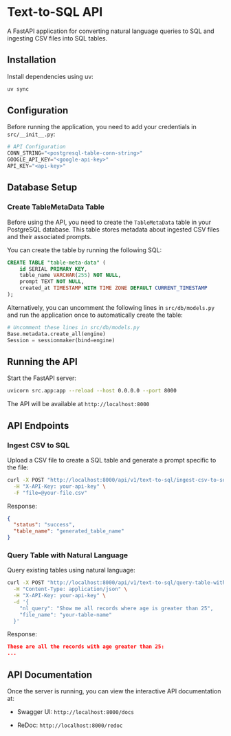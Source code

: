 # Text-to-SQL API

A FastAPI application for converting natural language queries to SQL and ingesting CSV files into SQL tables.

## Installation

Install dependencies using uv:

```bash
uv sync
```

## Configuration

Before running the application, you need to add your credentials in `src/__init__.py`:

```python
# API Configuration
CONN_STRING="<postgresql-table-conn-string>"
GOOGLE_API_KEY="<google-api-key>"
API_KEY="<api-key>"
```

## Database Setup

### Create TableMetaData Table

Before using the API, you need to create the `TableMetaData` table in your PostgreSQL database. This table stores metadata about ingested CSV files and their associated prompts.

You can create the table by running the following SQL:

```sql
CREATE TABLE "table-meta-data" (
    id SERIAL PRIMARY KEY,
    table_name VARCHAR(255) NOT NULL,
    prompt TEXT NOT NULL,
    created_at TIMESTAMP WITH TIME ZONE DEFAULT CURRENT_TIMESTAMP
);
```

Alternatively, you can uncomment the following lines in `src/db/models.py` and run the application once to automatically create the table:

```python
# Uncomment these lines in src/db/models.py
Base.metadata.create_all(engine)
Session = sessionmaker(bind=engine)
```

## Running the API

Start the FastAPI server:

```bash
uvicorn src.app:app --reload --host 0.0.0.0 --port 8000
```

The API will be available at `http://localhost:8000`

## API Endpoints

### Ingest CSV to SQL

Upload a CSV file to create a SQL table and generate a prompt specific to the file:

```bash
curl -X POST "http://localhost:8000/api/v1/text-to-sql/ingest-csv-to-sql" \
  -H "X-API-Key: your-api-key" \
  -F "file=@your-file.csv"
```

Response:
```json
{
  "status": "success",
  "table_name": "generated_table_name"
}
```

### Query Table with Natural Language

Query existing tables using natural language:

```bash
curl -X POST "http://localhost:8000/api/v1/text-to-sql/query-table-with-filter" \
  -H "Content-Type: application/json" \
  -H "X-API-Key: your-api-key" \
  -d '{
    "nl_query": "Show me all records where age is greater than 25",
    "file_name": "your-table-name"
  }'
```

Response:
```json
These are all the records with age greater than 25:
...
```

## API Documentation

Once the server is running, you can view the interactive API documentation at:
- Swagger UI: `http://localhost:8000/docs`

- ReDoc: `http://localhost:8000/redoc`
